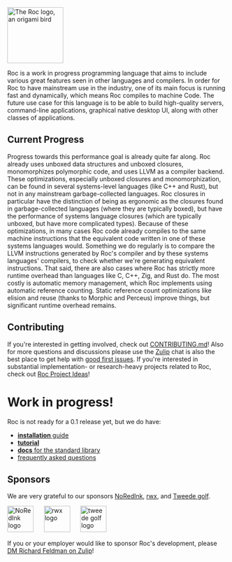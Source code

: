 <img width="128" alt="The Roc logo, an origami bird" src="https://user-images.githubusercontent.com/1094080/92188927-e61ebd00-ee2b-11ea-97ef-2fc88e0094b0.png">

Roc is a work in progress programming language that aims to include various great features seen in other languages and compilers.
In order for Roc to have mainstream use in the industry, one of its main focus is running fast and dynamically, which means 
Roc compiles to machine Code. The future use case for this language is to be able to build high-quality servers, command-line
applications, graphical native desktop UI, along with other classes of applications.

Current Progress
----------------

Progress towards this performance goal is already quite far along.
Roc already uses unboxed data structures and unboxed closures, monomorphizes polymorphic code, and uses LLVM as a compiler backend. These optimizations, especially unboxed closures and monomorphization, can be found in several systems-level languages (like C++ and Rust), but not in any mainstream garbage-collected languages. 
Roc closures in particular have the distinction of being as ergonomic as the closures found in garbage-collected languages (where they are typically boxed), but have the performance of systems language closures (which are typically unboxed, but have more complicated types).
Because of these optimizations, in many cases Roc code already compiles to the same machine instructions that the equivalent code written in one of these systems languages would. 
Something we do regularly is to compare the LLVM instructions generated by Roc's compiler and by these systems languages' compilers, to check whether we're generating equivalent instructions.
That said, there are also cases where Roc has strictly more runtime overhead than languages like C, C++, Zig, and Rust do. The most costly is automatic memory management, which Roc implements using automatic reference counting. 
Static reference count optimizations like elision and reuse (thanks to Morphic and Perceus) improve things, but significant runtime overhead remains.

Contributing
------------

If you're interested in getting involved, check out [CONTRIBUTING.md](https://github.com/roc-lang/roc/blob/main/CONTRIBUTING.md)!
Also for more questions and discussions please use the [Zulip][zulip-link] chat is also the best place to get help with [good first issues](https://github.com/roc-lang/roc/issues?q=is%3Aopen+is%3Aissue+label%3A%22good+first+issue%22).
If you're interested in substantial implementation- or research-heavy projects related to Roc, check out [Roc Project Ideas][project-ideas]!

# Work in progress!

Roc is not ready for a 0.1 release yet, but we do have:

- [**installation** guide](https://github.com/roc-lang/roc/tree/main/getting_started)
- [**tutorial**](https://roc-lang.org/tutorial)
- [**docs** for the standard library](https://www.roc-lang.org/builtins/Str)
- [frequently asked questions](https://github.com/roc-lang/roc/blob/main/FAQ.md)

## Sponsors

We are very grateful to our sponsors [NoRedInk](https://www.noredink.com/), [rwx](https://www.rwx.com), and [Tweede golf](https://tweedegolf.nl/en).

[<img src="https://www.noredink.com/assets/logo-red-black-f6989d7567cf90b349409137595e99c52d036d755b4403d25528e0fd83a3b084.svg" height="60" alt="NoRedInk logo"/>](https://www.noredink.com/)
&nbsp;&nbsp;&nbsp;&nbsp;
[<img src="https://www.rwx.com/build/_assets/rwx_banner_transparent_cropped-RYV7W2KL.svg" height="60" alt="rwx logo"/>](https://www.rwx.com)
&nbsp;&nbsp;&nbsp;&nbsp;
[<img src="https://user-images.githubusercontent.com/1094080/183123052-856815b1-8cc9-410a-83b0-589f03613188.svg" height="60" alt="tweede golf logo"/>](https://tweedegolf.nl/en)

If you or your employer would like to sponsor Roc's development, please [DM Richard Feldman on Zulip](https://roc.zulipchat.com/#narrow/pm-with/281383-user281383)!


[project-ideas]: https://docs.google.com/document/d/1mMaxIi7vxyUyNAUCs98d68jYj6C9Fpq4JIZRU735Kwg/edit?usp=sharing
[zulip-link]: https://roc.zulipchat.com
